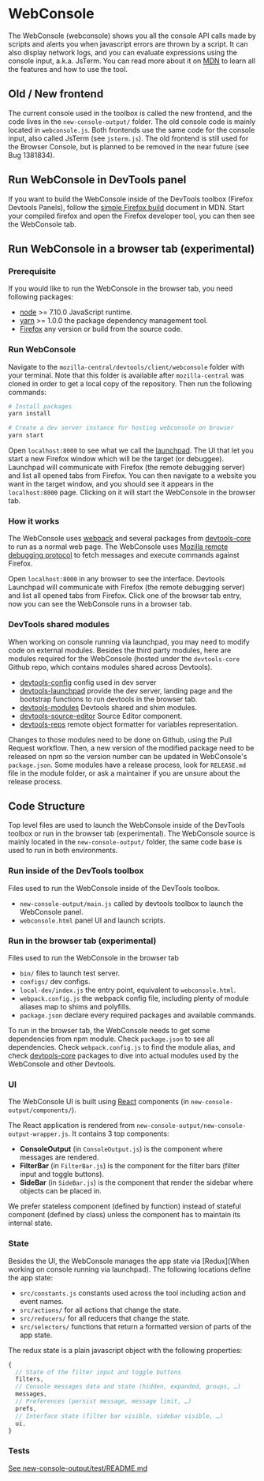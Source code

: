 # WebConsole

The WebConsole (webconsole) shows you all the console API calls made by scripts and alerts
you when javascript errors are thrown by a script.
It can also display network logs, and you can evaluate expressions using the console
input, a.k.a. JsTerm. You can read more about it on [MDN](https://developer.mozilla.org/en-US/docs/Tools/Web_Console)
to learn all the features and how to use the tool.

## Old / New frontend

The current console used in the toolbox is called the new frontend, and the code lives in
the `new-console-output/` folder. The old console code is mainly located in `webconsole.js`.
Both frontends use the same code for the console input, also called JsTerm (see `jsterm.js`).
The old frontend is still used for the Browser Console, but is planned to be removed in the
near future (see Bug 1381834).

## Run WebConsole in DevTools panel

If you want to build the WebConsole inside of the DevTools toolbox (Firefox Devtools Panels),
follow the [simple Firefox build](http://docs.firefox-dev.tools/getting-started/build.html)
document in MDN. Start your compiled firefox and open the Firefox developer tool, you can
then see the WebConsole tab.

## Run WebConsole in a browser tab (experimental)

### Prerequisite

If you would like to run the WebConsole in the browser tab, you need following packages:

* [node](https://nodejs.org/) >= 7.10.0 JavaScript runtime.
* [yarn](https://yarnpkg.com/docs/install) >= 1.0.0 the package dependency management tool.
* [Firefox](https://www.mozilla.org/firefox/new/) any version or build from the source code.

### Run WebConsole

Navigate to the `mozilla-central/devtools/client/webconsole` folder with your terminal.
Note that this folder is available after `mozilla-central` was cloned in order to get a
local copy of the repository. Then run the following commands:

```bash
# Install packages
yarn install

# Create a dev server instance for hosting webconsole on browser
yarn start
```

Open `localhost:8000` to see what we call the [launchpad](https://github.com/devtools-html/devtools-core/tree/master/packages/devtools-launchpad).
The UI that let you start a new Firefox window which will be the target (or debuggee).
Launchpad will communicate with Firefox (the remote debugging server) and list all opened tabs from Firefox.
You can then navigate to a website you want in the target window, and you should see it appears
in the `localhost:8000` page. Clicking on it will start the WebConsole in the browser tab.

### How it works

The WebConsole uses [webpack](https://webpack.js.org/) and several packages from [devtools-core](https://github.com/devtools-html/devtools-core)
to run as a normal web page. The WebConsole uses [Mozilla remote debugging protocol](http://searchfox.org/mozilla-central/source/devtools/docs/backend/protocol.md)
to fetch messages and execute commands against Firefox.

Open `localhost:8000` in any browser to see the
interface. Devtools Launchpad will communicate with Firefox (the remote debugging server)
and list all opened tabs from Firefox. Click one of the browser tab entry, now you can see
the WebConsole runs in a browser tab.

### DevTools shared modules

When working on console running via launchpad, you may need to modify code on external modules.
Besides the third party modules, here are modules required for the WebConsole
(hosted under the `devtools-core` Github repo, which contains modules shared across Devtools).

* [devtools-config](https://github.com/devtools-html/devtools-core/blob/master/packages/devtools-config/#readme) config used in dev server
* [devtools-launchpad](https://github.com/devtools-html/devtools-core/blob/master/packages/devtools-launchpad/#readme) provide the dev server, landing page and the bootstrap functions to run devtools in the browser tab.
* [devtools-modules](https://github.com/devtools-html/devtools-core/blob/master/packages/devtools-modules/#readme) Devtools shared and shim modules.
* [devtools-source-editor](https://github.com/devtools-html/devtools-core/blob/master/packages/devtools-source-editor/#readme) Source Editor component.
* [devtools-reps](https://github.com/devtools-html/devtools-core/blob/master/packages/devtools-reps/#readme) remote object formatter for variables representation.

Changes to those modules need to be done on Github, using the Pull Request workflow.
Then, a new version of the modified package need to be released on npm so the version number
can be updated in WebConsole's `package.json`. Some modules have a release process,
look for `RELEASE.md` file in the module folder, or ask a maintainer if you are
unsure about the release process.

## Code Structure

Top level files are used to launch the WebConsole inside of the DevTools toolbox or run in
the browser tab (experimental). The WebConsole source is mainly located in the
`new-console-output/` folder, the same code base is used to run in both environments.

### Run inside of the DevTools toolbox

Files used to run the WebConsole inside of the DevTools toolbox.

* `new-console-output/main.js` called by devtools toolbox to launch the WebConsole panel.
* `webconsole.html` panel UI and launch scripts.

### Run in the browser tab (experimental)

Files used to run the WebConsole in the browser tab

* `bin/` files to launch test server.
* `configs/` dev configs.
* `local-dev/index.js` the entry point, equivalent to `webconsole.html`.
* `webpack.config.js` the webpack config file, including plenty of module aliases map to shims and polyfills.
* `package.json` declare every required packages and available commands.

To run in the browser tab, the WebConsole needs to get some dependencies from npm module.
Check `package.json` to see all dependencies. Check `webpack.config.js` to find the module alias,
and check [devtools-core](https://github.com/devtools-html/devtools-core) packages to dive
into actual modules used by the WebConsole and other Devtools.

### UI

The WebConsole UI is built using [React](http://docs.firefox-dev.tools/frontend/react.html)
components (in `new-console-output/components/`).

The React application is rendered from `new-console-output/new-console-output-wrapper.js`.
It contains 3 top components:
* **ConsoleOutput** (in `ConsoleOutput.js`) is the component where messages are rendered.
* **FilterBar** (in `FilterBar.js`) is the component for the filter bars (filter input and toggle buttons).
* **SideBar** (in `SideBar.js`) is the component that render the sidebar where objects can be placed in.

We prefer stateless component (defined by function) instead of stateful component
(defined by class) unless the component has to maintain its internal state.

### State

Besides the UI, the WebConsole manages the app state via [Redux](When working on console running via launchpad).
The following locations define the app state:

* `src/constants.js` constants used across the tool including action and event names.
* `src/actions/` for all actions that change the state.
* `src/reducers/` for all reducers that change the state.
* `src/selectors/` functions that return a formatted version of parts of the app state.

The redux state is a plain javascript object with the following properties:
```js
{
  // State of the filter input and toggle buttons
  filters,
  // Console messages data and state (hidden, expanded, groups, …)
  messages,
  // Preferences (persist message, message limit, …)
  prefs,
  // Interface state (filter bar visible, sidebar visible, …)
  ui,
}
```

### Tests

[See new-console-output/test/README.md](new-console-output/test/README.md)